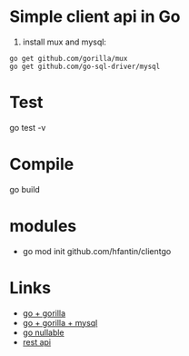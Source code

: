 # Simple client api in Go

1. install mux and mysql:
```
go get github.com/gorilla/mux
go get github.com/go-sql-driver/mysql
```
   

# Test
go test -v


# Compile
go build

# modules
- go mod init github.com/hfantin/clientgo


# Links
- [go + gorilla](https://medium.com/@rafaelacioly/construindo-uma-api-restful-com-go-d6007e4faff6)
- [go + gorilla + mysql](https://medium.com/@kelvin_sp/building-and-testing-a-rest-api-in-golang-using-gorilla-mux-and-mysql-1f0518818ff6)
- [go nullable](https://medium.com/aubergine-solutions/how-i-handled-null-possible-values-from-database-rows-in-golang-521fb0ee267)
- [rest api](https://medium.com/@adigunhammedolalekan/build-and-deploy-a-secure-rest-api-with-go-postgresql-jwt-and-gorm-6fadf3da505b)



